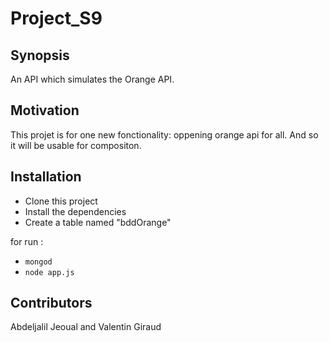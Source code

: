 # Project_S9

## Synopsis

An API which simulates the Orange API.

## Motivation

This projet is for one new fonctionality: oppening orange api for all. And so it will be usable for compositon.

## Installation

- Clone this project
- Install the dependencies
- Create a table named "bddOrange"

for run :
- ``
mongod
``
- ``
node app.js
``

## Contributors

Abdeljalil Jeoual and Valentin Giraud
